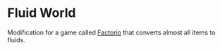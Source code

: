 # Fluid World
Modification for a game called [Factorio](https://factorio.com/) that converts almost all items to fluids.
